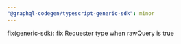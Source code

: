 ```yaml
---
"@graphql-codegen/typescript-generic-sdk": minor
---
```


fix(generic-sdk): fix Requester type when rawQuery is true
